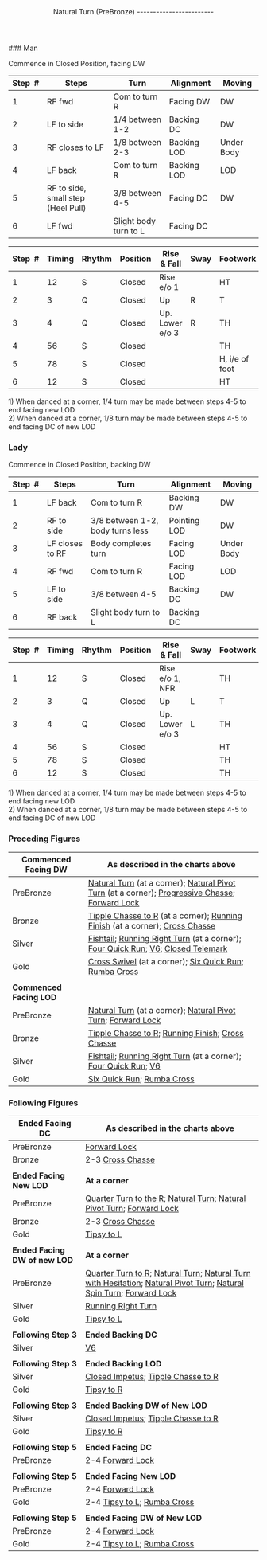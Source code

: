 <header>Natural Turn (PreBronze)
------------------------

 </header>### Man

Commence in Closed Position, facing DW

 | **Step<span style="color:white">\_</span>\#** | **Steps** | **Turn** | **Alignment** | **Moving** |
|---|---|---|---|---|
| 1 | RF fwd | Com to turn R | Facing DW | DW |
| 2 | LF to side | 1/4 between 1-2 | Backing DC | DW |
| 3 | RF closes to LF | 1/8 between 2-3 | Backing LOD | Under Body |
| 4 | LF back | Com to turn R | Backing LOD | LOD |
| 5 | RF to side, small step (Heel Pull) | 3/8 between 4-5 | Facing DC | DW |
| 6 | LF fwd | Slight body turn to L | Facing DC |  |

 | **Step<span style="color:white">\_</span>\#** | **Timing** | **Rhythm** | **Position** | **Rise &amp; Fall** | **Sway** | **Footwork** |
|---|---|---|---|---|---|---|
| 1 | 12 | S | Closed | Rise e/o 1 |  | HT |
| 2 | 3 | Q | Closed | Up | R | T |
| 3 | 4 | Q | Closed | Up. Lower e/o 3 | R | TH |
| 4 | 56 | S | Closed |  |  | TH |
| 5 | 78 | S | Closed |  |  | H, i/e of foot |
| 6 | 12 | S | Closed |  |  | HT |

1\) When danced at a corner, 1/4 turn may be made between steps 4-5 to end facing new LOD  
 2) When danced at a corner, 1/8 turn may be made between steps 4-5 to end facing DC of new LOD

### Lady

Commence in Closed Position, backing DW

 | **Step<span style="color:white">\_</span>\#** | **Steps** | **Turn** | **Alignment** | **Moving** |
|---|---|---|---|---|
| 1 | LF back | Com to turn R | Backing DW | DW |
| 2 | RF to side | 3/8 between 1-2, body turns less | Pointing LOD | DW |
| 3 | LF closes to RF | Body completes turn | Facing LOD | Under Body |
| 4 | RF fwd | Com to turn R | Facing LOD | LOD |
| 5 | LF to side | 3/8 between 4-5 | Backing DC | DW |
| 6 | RF back | Slight body turn to L | Backing DC |  |

 | **Step<span style="color:white">\_</span>\#** | **Timing** | **Rhythm** | **Position** | **Rise &amp; Fall** | **Sway** | **Footwork** |
|---|---|---|---|---|---|---|
| 1 | 12 | S | Closed | Rise e/o 1, NFR |  | TH |
| 2 | 3 | Q | Closed | Up | L | T |
| 3 | 4 | Q | Closed | Up. Lower e/o 3 | L | TH |
| 4 | 56 | S | Closed |  |  | HT |
| 5 | 78 | S | Closed |  |  | TH |
| 6 | 12 | S | Closed |  |  | TH |

1\) When danced at a corner, 1/4 turn may be made between steps 4-5 to end facing new LOD  
 2) When danced at a corner, 1/8 turn may be made between steps 4-5 to end facing DC of new LOD

### Preceding Figures

 | **Commenced Facing DW** | **As described in the charts above** |
|---|---|
| PreBronze | [Natural Turn](natural_turn.md) (at a corner); [Natural Pivot Turn](pivot_turn.md) (at a corner); [Progressive Chasse](progressive_chasse.md); [Forward Lock](forward_lock.md) |
| Bronze | [Tipple Chasse to R](tipple.md) (at a corner); [Running Finish](running_finish.md) (at a corner); [Cross Chasse](cross_chasse.md) |
| Silver | [Fishtail](fishtail.md); [Running Right Turn](running_right_turn.md) (at a corner); [Four Quick Run](four_quick_run.md); [V6](v6.md); [Closed Telemark](closed_telemark.md) |
| Gold | [Cross Swivel](cross_swivel.md) (at a corner); [Six Quick Run](six_quick_run.md); [Rumba Cross](rumba_cross.md) |
|  |  |
| **Commenced Facing LOD** |  |
| PreBronze | [Natural Turn](natural_turn.md) (at a corner); [Natural Pivot Turn](pivot_turn.md); [Forward Lock](forward_lock.md) |
| Bronze | [Tipple Chasse to R](tipple.md); [Running Finish](running_finish.md); [Cross Chasse](cross_chasse.md) |
| Silver | [Fishtail](fishtail.md); [Running Right Turn](running_right_turn.md) (at a corner); [Four Quick Run](four_quick_run.md); [V6](v6.md) |
| Gold | [Six Quick Run](six_quick_run.md); [Rumba Cross](rumba_cross.md) |

### Following Figures

 | **Ended Facing DC** | **As described in the charts above** |
|---|---|
| PreBronze | [Forward Lock](forward_lock.md) |
| Bronze | 2-3 [Cross Chasse](cross_chasse.md) |
|  |  |
| **Ended Facing New LOD** | **At a corner** |
| PreBronze | [Quarter Turn to the R](quarter_turn.md); [Natural Turn](natural_turn.md); [Natural Pivot Turn](pivot_turn.md); [Forward Lock](forward_lock.md) |
| Bronze | 2-3 [Cross Chasse](cross_chasse.md) |
| Gold | [Tipsy to L](tipsy_to_L.md) |
|  |  |
| **Ended Facing DW of new LOD** | **At a corner** |
| PreBronze | [Quarter Turn to R](quarter_turn.md); [Natural Turn](natural_turn.md); [Natural Turn with Hesitation](hesitation.md); [Natural Pivot Turn](pivot_turn.md); [Natural Spin Turn](spin_turn.md); [Forward Lock](forward_lock.md) |
| Silver | [Running Right Turn](running_right_turn.md) |
| Gold | [Tipsy to L](tipsy_to_L.md) |
|  |  |
| **Following Step 3** | **Ended Backing DC** |
| Silver | [V6](v6.md) |
|  |  |
| **Following Step 3** | **Ended Backing LOD** |
| Silver | [Closed Impetus](closed_impetus.md); [Tipple Chasse to R](tipple.md) |
| Gold | [Tipsy to R](tipsy_to_R.md) |
|  |  |
| **Following Step 3** | **Ended Backing DW of New LOD** |
| Silver | [Closed Impetus](closed_impetus.md); [Tipple Chasse to R](tipple.md) |
| Gold | [Tipsy to R](tipsy_to_R.md) |
|  |  |
| **Following Step 5** | **Ended Facing DC** |
| PreBronze | 2-4 [Forward Lock](forward_lock.md) |
|  |  |
| **Following Step 5** | **Ended Facing New LOD** |
| PreBronze | 2-4 [Forward Lock](forward_lock.md) |
| Gold | 2-4 [Tipsy to L](tipsy_to_L.md); [Rumba Cross](rumba_cross.md) |
|  |  |
| **Following Step 5** | **Ended Facing DW of New LOD** |
| PreBronze | 2-4 [Forward Lock](forward_lock.md) |
| Gold | 2-4 [Tipsy to L](tipsy_to_L.md); [Rumba Cross](rumba_cross.md) |
